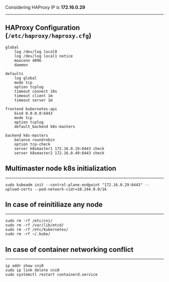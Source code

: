 Considering HAProxy IP is **172.16.0.29**

---

## HAProxy Configuration (`/etc/haproxy/haproxy.cfg`)

```text
global
    log /dev/log local0
    log /dev/log local1 notice
    maxconn 4096
    daemon

defaults
    log global
    mode tcp
    option tcplog
    timeout connect 10s
    timeout client 1m
    timeout server 1m

frontend kubernetes-api
    bind 0.0.0.0:6443
    mode tcp
    option tcplog
    default_backend k8s-masters

backend k8s-masters
    balance roundrobin
    option tcp-check
    server k8smaster1 172.16.0.19:6443 check
    server k8smaster2 172.16.0.49:6443 check
```

## Multimaster node k8s initialization

---
```
sudo kubeadm init --control-plane-endpoint "172.16.0.29:6443" --upload-certs --pod-network-cidr=10.244.0.0/16
```

## In case of reinitiliaze any node
---

```
sudo rm -rf /etc/cni/
sudo rm -rf /var/lib/etcd/
sudo rm -rf /etc/kubernetes/
sudo rm -rf ~/.kube/
```

## In case of container networking conflict

---

```
ip addr show cni0
sudo ip link delete cni0
sudo systemctl restart containerd.service
```
